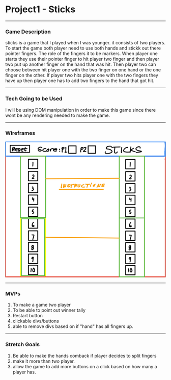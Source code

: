 # Project1 - Sticks

---

### Game Description
<!-- Game Description -->

sticks is a game that I played when I was younger. it consists of two players. To start the game both player need to use both hands and stickk out there pointer 
fingers. The role of the fingers it to be markers. When player one starts they use their pointer finger to hit player two finger and then player two put up another finger on the hand that was hit. Then player two can choose between hit player one with the two finger on one hand or the one finger on the other. If player two hits player one with the two fingers they have up then player one has to add two fingers to the hand that got hit.

---

### Tech Going to be Used
<!-- Using DOM  -->

I will be using DOM manipulation in order to make this game since there wont be any rendering needed to make the game.

---

### Wireframes
<!-- Wireframe -->


![Wireframe](./images/WreFrame1.jpg)


---

### MVPs
1. To make a game two player
1. To be able to point out winner tally 
1. Restart button
1. clickable divs/buttons
1. able to remove divs based on if "hand" has all fingers up.

---

### Stretch Goals
 1. Be able to make the hands comback if player decides to split fingers 
 1. make it more than two player.
 1. allow the game to add more buttons on a click based on how many a player has.






